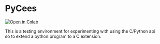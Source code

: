 PyCees
======

[![Open in Colab](https://colab.research.google.com/assets/colab-badge.svg)](https://colab.research.google.com/github/1mikegrn/DoesCircleExist/blob/master/jupyter/DoesCircleExist.ipynb)

This is a testing environment for experimenting with using the C/Python api so
to extend a python program to a C extension.
